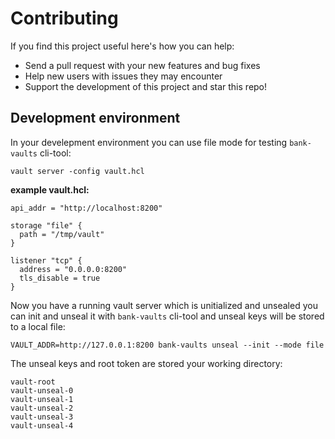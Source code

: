 # Contributing

If you find this project useful here's how you can help:

- Send a pull request with your new features and bug fixes
- Help new users with issues they may encounter
- Support the development of this project and star this repo!


## Development environment

In your develepment environment you can use file mode for testing `bank-vaults` cli-tool:

```shell
vault server -config vault.hcl
```

**example vault.hcl:**
```
api_addr = "http://localhost:8200"

storage "file" {
  path = "/tmp/vault"
}

listener "tcp" {
  address = "0.0.0.0:8200"
  tls_disable = true
}
```

Now you have a running vault server which is unitialized and unsealed you can init and unseal it with `bank-vaults` cli-tool and unseal keys will be stored to a local file:
```shell
VAULT_ADDR=http://127.0.0.1:8200 bank-vaults unseal --init --mode file
```

The unseal keys and root token are stored your working directory:
```
vault-root
vault-unseal-0
vault-unseal-1
vault-unseal-2
vault-unseal-3
vault-unseal-4
```
